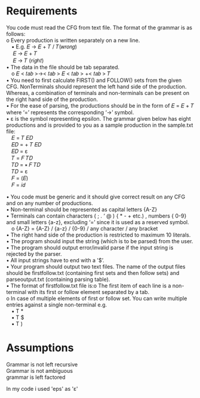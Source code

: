 # Requirements

You code must read the CFG from text file. The format of the grammar is as follows:  
o Every production is written separately on a new line.  
  &emsp;▪ E.g. 𝐸 → 𝐸 + 𝑇 / 𝑇(𝑤𝑟𝑜𝑛𝑔)  
  &emsp; 𝐸 → 𝐸 + 𝑇  
  &emsp;  𝐸 → 𝑇 (𝑟𝑖𝑔ℎ𝑡)  
• The data in the file should be tab separated.  
  &emsp;o 𝐸 < 𝑡𝑎𝑏 >→< 𝑡𝑎𝑏 > 𝐸 < 𝑡𝑎𝑏 > +< 𝑡𝑎𝑏 > 𝑇  
• You need to first calculate FIRST() and FOLLOW() sets from the given CFG. NonTerminals should represent the left hand side of the production. Whereas, a combination of terminals and non-terminals can be present on the right hand side of the production.  
• For the ease of parsing, the productions should be in the form of 𝐸 = 𝐸 + 𝑇 where ‘=’ represents the corresponding ‘->’ symbol.  
• ɛ is the symbol representing epsilon. The grammar given below has eight productions and is provided to you as a sample production in the sample.txt file:  
  &emsp;𝐸 = 𝑇 𝐸𝐷  
  &emsp;𝐸𝐷 = + 𝑇 𝐸𝐷  
  &emsp;𝐸𝐷 = ɛ  
  &emsp;𝑇 = 𝐹 𝑇𝐷  
  &emsp;𝑇𝐷 = ∗ 𝐹 𝑇𝐷  
  &emsp;𝑇𝐷 = ɛ  
  &emsp;𝐹 = (𝐸)  
  &emsp;𝐹 = 𝑖𝑑
    
• You code must be generic and it should give correct result on any CFG and on any number of productions.  
• Non-terminal should be represented as capital letters {A-Z}  
• Terminals can contain characters ( ; . ‘ @ ) { * - + etc.) , numbers { 0-9} and small letters {a-z}, excluding ‘=’ since it is used as a reserved symbol.  
&emsp;o {A-Z} = {A-Z} / {a-z} / {0-9} / any character / any bracket  
• The right hand side of the production is restricted to maximum 10 literals.  
• The program should input the string (which is to be parsed) from the user.  
• The program should output error/invalid parse if the input string is rejected by the parser.  
• All input strings have to end with a '$’.  
• Your program should output two text files. The name of the output files should be firstfollow.txt (containing first sets and then follow sets) and parseoutput.txt (containing parsing table).  
• The format of firstfollow.txt file is:o The first item of each line is a non-terminal with its first or follow element separated by a tab.  
o In case of multiple elements of first or follow set. You can write multiple entries against a single non-terminal e.g.  
  &emsp;▪ T <tab> *  
  &emsp;▪ T <tab> $  
  &emsp;▪ T <tab> )  
    
  
# Assumptions  
Grammar is not left recursive  
Grammar is not ambiguous  
grammar is left factored  
  
In my code i used 'eps' as 'ɛ'  
